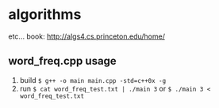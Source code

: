 # algorithms
etc...
book: http://algs4.cs.princeton.edu/home/


## word_freq.cpp usage
1. build
`$ g++ -o main main.cpp -std=c++0x -g`
2. run
`$ cat word_freq_test.txt | ./main 3`
or
`$ ./main 3 < word_freq_test.txt`
